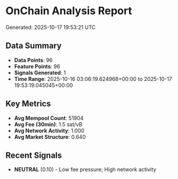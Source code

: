 # OnChain Analysis Report
Generated: 2025-10-17 19:53:21 UTC

## Data Summary
- **Data Points**: 96
- **Feature Points**: 96
- **Signals Generated**: 1
- **Time Range**: 2025-10-16 03:06:19.624968+00:00 to 2025-10-17 19:53:19.045045+00:00

## Key Metrics
- **Avg Mempool Count**: 51904
- **Avg Fee (30min)**: 1.5 sat/vB
- **Avg Network Activity**: 1.000
- **Avg Market Structure**: 0.640

## Recent Signals
- **NEUTRAL** (0.10) - Low fee pressure; High network activity
